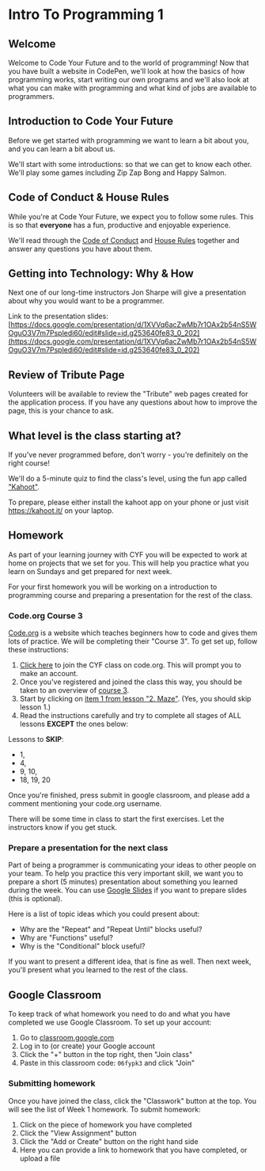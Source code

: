 # Intro To Programming 1

## Welcome

Welcome to Code Your Future and to the world of programming! Now that you have built a website in CodePen, we'll look at how the basics of how programming works, start writing our own programs and we'll also look at what you can make with programming and what kind of jobs are available to programmers.

## Introduction to Code Your Future

Before we get started with programming we want to learn a bit about you, and you can learn a bit about us.

We'll start with some introductions: so that we can get to know each other. We'll play some games including Zip Zap Bong and Happy Salmon.

## Code of Conduct & House Rules

While you're at Code Your Future, we expect you to follow some rules. This is so that **everyone** has a fun, productive and enjoyable experience.

We'll read through the [Code of Conduct](https://codeyourfuture.github.io/syllabus-master/CODE_OF_CONDUCT.html) and [House Rules](https://codeyourfuture.github.io/syllabus-master/others/house-rules.html) together and answer any questions you have about them.

## Getting into Technology: Why & How

Next one of our long-time instructors Jon Sharpe will give a presentation about why you would want to be a programmer.

Link to the presentation slides: [https://docs.google.com/presentation/d/1XVVq6acZwMb7r1OAx2b54nS5WOguO3V7m7Pspledi60/edit#slide=id.g253640fe83_0_202](https://docs.google.com/presentation/d/1XVVq6acZwMb7r1OAx2b54nS5WOguO3V7m7Pspledi60/edit#slide=id.g253640fe83_0_202)

## Review of Tribute Page

Volunteers will be available to review the "Tribute" web pages created for the application process. If you have any questions about how to improve the page, this is your chance to ask.

## What level is the class starting at?

If you've never programmed before, don't worry - you're definitely on the right course!  

We'll do a 5-minute quiz to find the class's level, using the fun app called ["Kahoot"](https://kahoot.it/).

To prepare, please either install the kahoot app on your phone or just visit https://kahoot.it/ on your laptop.
 
## Homework

As part of your learning journey with CYF you will be expected to work at home on projects that we set for you. This will help you practice what you learn on Sundays and get prepared for next week.

For your first homework you will be working on a introduction to programming course and preparing a presentation for the rest of the class.

### Code.org Course 3

[Code.org](https://code.org) is a website which teaches beginners how to code and gives them lots of practice. We will be completing their "Course 3". To get set up, follow these instructions:

1. [Click here](https://studio.code.org/join/YCGHSP) to join the CYF class on code.org.  This will prompt you to make an account.
2. Once you've registered and joined the class this way, you should be taken to an overview of [course 3](https://studio.code.org/s/course3).
3. Start by clicking on [item 1 from lesson "2. Maze"](https://studio.code.org/s/course3/stage/2/puzzle/1).  (Yes, you should skip lesson 1.)
4. Read the instructions carefully and try to complete all stages of ALL lessons **EXCEPT** the ones below:

Lessons to **SKIP**:
* 1,
* 4,
* 9, 10,
* 18, 19, 20

Once you're finished, press submit in google classroom, and please add a comment mentioning your code.org username.

There will be some time in class to start the first exercises. Let the instructors know if you get stuck.

### Prepare a presentation for the next class

Part of being a programmer is communicating your ideas to other people on your team. To help you practice this very important skill, we want you to prepare a short (5 minutes) presentation about something you learned during the week. You can use [Google Slides](https://www.google.com/slides/about/) if you want to prepare slides (this is optional).

Here is a list of topic ideas which you could present about:

- Why are the "Repeat" and "Repeat Until" blocks useful?
- Why are "Functions" useful?
- Why is the "Conditional" block useful?

If you want to present a different idea, that is fine as well. Then next week, you'll present what you learned to the rest of the class.

## Google Classroom

To keep track of what homework you need to do and what you have completed we use Google Classroom. To set up your account:

1. Go to [classroom.google.com](https://classroom.google.com)
2. Log in to (or create) your Google account
3. Click the "+" button in the top right, then "Join class"
4. Paste in this classroom code: `06fypk3` and click "Join"

### Submitting homework

Once you have joined the class, click the "Classwork" button at the top. You will see the list of Week 1 homework. To submit homework:

1. Click on the piece of homework you have completed
2. Click the "View Assignment" button
3. Click the "Add or Create" button on the right hand side
4. Here you can provide a link to homework that you have completed, or upload a file
